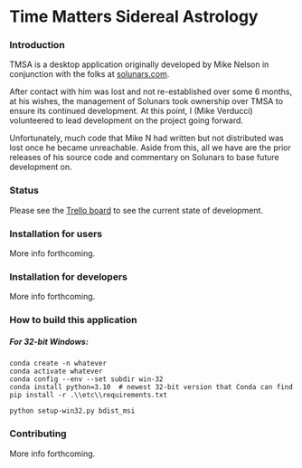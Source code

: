 # Time Matters Sidereal Astrology
### Introduction
TMSA is a desktop application originally developed by Mike Nelson in conjunction with the folks at [solunars.com](https://solunars.com).

After contact with him was lost and not re-established over some 6 months, at his wishes, the management of Solunars took ownership
over TMSA to ensure its continued development. At this point, I (Mike Verducci) volunteered to lead development on the project going forward.

Unfortunately, much code that Mike N had written but not distributed was lost once he became unreachable.
Aside from this, all we have are the prior releases of his source code and commentary on Solunars to base future development on.

### Status
Please see the [Trello board](https://trello.com/b/NpRZTYxh/tmsa-roadmap) to see the current state of development.

### Installation for users
More info forthcoming.

### Installation for developers
More info forthcoming.

### How to build this application
##### For 32-bit Windows:
```shell
conda create -n whatever
conda activate whatever
conda config --env --set subdir win-32
conda install python=3.10  # newest 32-bit version that Conda can find
pip install -r .\\etc\\requirements.txt

python setup-win32.py bdist_msi
```

### Contributing
More info forthcoming.